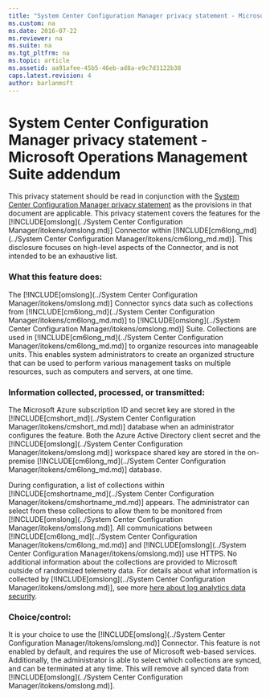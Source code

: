 ```yaml
---
title: "System Center Configuration Manager privacy statement - Microsoft Operations Management Suite addendum"
ms.custom: na
ms.date: 2016-07-22
ms.reviewer: na
ms.suite: na
ms.tgt_pltfrm: na
ms.topic: article
ms.assetid: aa91afee-45b5-46eb-ad8a-e9c7d3122b38
caps.latest.revision: 4
author: barlanmsft
---
```

# System Center Configuration Manager privacy statement - Microsoft Operations Management Suite addendum
This privacy statement should be read in conjunction with the [System Center Configuration Manager privacy statement](https://www.microsoft.com/en-us/privacystatement/SystemCenterConfigurationManager/Default.aspx) as the provisions in that document are applicable. This privacy statement covers the features for the [!INCLUDE[omslong](../System Center Configuration Manager/itokens/omslong.md)] Connector within [!INCLUDE[cm6long_md](../System Center Configuration Manager/itokens/cm6long_md.md)]. This disclosure focuses on high-level aspects of the Connector, and is not intended to be an exhaustive list. 

### **What this feature does:** 
The [!INCLUDE[omslong](../System Center Configuration Manager/itokens/omslong.md)] Connector syncs data such as collections from [!INCLUDE[cm6long_md](../System Center Configuration Manager/itokens/cm6long_md.md)] to [!INCLUDE[omslong](../System Center Configuration Manager/itokens/omslong.md)] Suite. Collections are used in [!INCLUDE[cm6long_md](../System Center Configuration Manager/itokens/cm6long_md.md)] to organize resources into manageable units. This enables system administrators to create an organized structure that can be used to perform various management tasks on multiple resources, such as computers and servers, at one time. 

### Information collected, processed, or transmitted:
The Microsoft Azure subscription ID and secret key are stored in the [!INCLUDE[cmshort_md](../System Center Configuration Manager/itokens/cmshort_md.md)] database when an administrator configures the feature. Both the Azure Active Directory client secret and the [!INCLUDE[omslong](../System Center Configuration Manager/itokens/omslong.md)] workspace shared key are stored in the on-premise [!INCLUDE[cm6long_md](../System Center Configuration Manager/itokens/cm6long_md.md)] database. 

During configuration, a list of collections within [!INCLUDE[cmshortname_md](../System Center Configuration Manager/itokens/cmshortname_md.md)] appears. The administrator can select from these collections to allow them to be monitored from [!INCLUDE[omslong](../System Center Configuration Manager/itokens/omslong.md)]. All communications between [!INCLUDE[cm6long_md](../System Center Configuration Manager/itokens/cm6long_md.md)] and [!INCLUDE[omslong](../System Center Configuration Manager/itokens/omslong.md)] use HTTPS. No additional information about the collections are provided to Microsoft outside of randomized telemetry data. For details about what information is collected by [!INCLUDE[omslong](../System Center Configuration Manager/itokens/omslong.md)], see more [here about log analytics data security](https://azure.microsoft.com/en-us/documentation/articles/log-analytics-security/).

### Choice/control: 
It is your choice to use the [!INCLUDE[omslong](../System Center Configuration Manager/itokens/omslong.md)] Connector. This feature is not enabled by default, and requires the use of Microsoft web-based services. Additionally, the administrator is able to select which collections are synced, and can be terminated at any time. This will remove all synced data from [!INCLUDE[omslong](../System Center Configuration Manager/itokens/omslong.md)]. 
